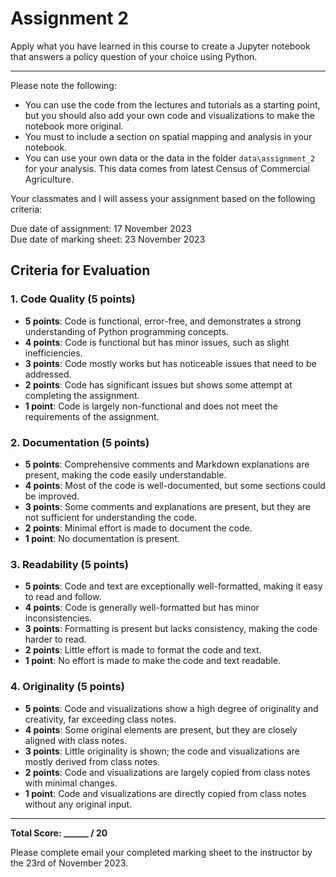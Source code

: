 # Assignment 2

Apply what you have learned in this course to create a Jupyter notebook that answers a policy question of your choice using Python.

---

Please note the following:

- You can use the code from the lectures and tutorials as a starting point, but you should also add your own code and visualizations to make the notebook more original. 
- You must to include a section on spatial mapping and analysis in your notebook.
- You can use your own data or the data in the folder `data\assignment_2` for your analysis. This data comes from latest Census of Commercial Agriculture. 

Your classmates and I will assess your assignment based on the following criteria:

Due date of assignment:     17 November 2023 \
Due date of marking sheet:  23 November 2023

## Criteria for Evaluation

### 1. Code Quality (5 points)
- **5 points**: Code is functional, error-free, and demonstrates a strong understanding of Python programming concepts.
- **4 points**: Code is functional but has minor issues, such as slight inefficiencies.
- **3 points**: Code mostly works but has noticeable issues that need to be addressed.
- **2 points**: Code has significant issues but shows some attempt at completing the assignment.
- **1 point**: Code is largely non-functional and does not meet the requirements of the assignment.

### 2. Documentation (5 points)
- **5 points**: Comprehensive comments and Markdown explanations are present, making the code easily understandable.
- **4 points**: Most of the code is well-documented, but some sections could be improved.
- **3 points**: Some comments and explanations are present, but they are not sufficient for understanding the code.
- **2 points**: Minimal effort is made to document the code.
- **1 point**: No documentation is present.

### 3. Readability (5 points)
- **5 points**: Code and text are exceptionally well-formatted, making it easy to read and follow.
- **4 points**: Code is generally well-formatted but has minor inconsistencies.
- **3 points**: Formatting is present but lacks consistency, making the code harder to read.
- **2 points**: Little effort is made to format the code and text.
- **1 point**: No effort is made to make the code and text readable.

### 4. Originality (5 points)
- **5 points**: Code and visualizations show a high degree of originality and creativity, far exceeding class notes.
- **4 points**: Some original elements are present, but they are closely aligned with class notes.
- **3 points**: Little originality is shown; the code and visualizations are mostly derived from class notes.
- **2 points**: Code and visualizations are largely copied from class notes with minimal changes.
- **1 point**: Code and visualizations are directly copied from class notes without any original input.

---

**Total Score: ______ / 20**

Please complete email your completed marking sheet to the instructor by the 23rd of November 2023.